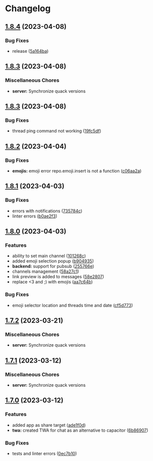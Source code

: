# Changelog

## [1.8.4](https://github.com/codecat-io/chat/compare/server-v1.8.3...server-v1.8.4) (2023-04-08)


### Bug Fixes

* release ([5a164ba](https://github.com/codecat-io/chat/commit/5a164babbc75033dff46e2727a3035f59af23f4b))

## [1.8.3](https://github.com/codecat-io/chat/compare/server-v1.8.3...server-v1.8.3) (2023-04-08)


### Miscellaneous Chores

* **server:** Synchronize quack versions

## [1.8.3](https://github.com/codecat-io/chat/compare/server-v1.8.2...server-v1.8.3) (2023-04-08)


### Bug Fixes

* thread ping command not working ([19fc5df](https://github.com/codecat-io/chat/commit/19fc5dfa50cda20fde96cea09f01de9fced2334c))

## [1.8.2](https://github.com/codecat-io/chat/compare/server-v1.8.1...server-v1.8.2) (2023-04-04)


### Bug Fixes

* **emojis:** emoji error repo.emoji.insert is not a function ([c06aa2a](https://github.com/codecat-io/chat/commit/c06aa2af60be58ef921782b4423c97fd4e132bd9))

## [1.8.1](https://github.com/codecat-io/chat/compare/server-v1.8.0...server-v1.8.1) (2023-04-03)


### Bug Fixes

* errors with notifications ([735784c](https://github.com/codecat-io/chat/commit/735784cb1ac68e462ad79034c4e4948f4ab0e9b1))
* linter errors ([b0ae2f3](https://github.com/codecat-io/chat/commit/b0ae2f34b0ee892eee517ecf11be1c6c9d48f5e1))

## [1.8.0](https://github.com/codecat-io/chat/compare/server-v1.7.2...server-v1.8.0) (2023-04-03)


### Features

* ability to set main channel ([101268c](https://github.com/codecat-io/chat/commit/101268c43aa42aded332860de58194ca049c4183))
* added emoji selection popup ([b904935](https://github.com/codecat-io/chat/commit/b90493588a893f22feababcf7d7389d972647d4d))
* **backend:** support for pubsub ([255766e](https://github.com/codecat-io/chat/commit/255766eece640d837461056591b54f7307af8663))
* channels management ([58a27c1](https://github.com/codecat-io/chat/commit/58a27c12143ccc4eca1cc7a182d7f2165bbb4ba6))
* link preview is added to messages ([58e2807](https://github.com/codecat-io/chat/commit/58e2807b99154b668b80a24bc0fe5dbd79a6a6e3))
* replace &lt;3 and ;) with emojis ([aa7c64b](https://github.com/codecat-io/chat/commit/aa7c64b8b3734df801332db9b01b1df0f4b88551))


### Bug Fixes

* emoji selector location and threads time and date ([cf5d773](https://github.com/codecat-io/chat/commit/cf5d773502905d3f6aa06daed47b594fc2da113d))

## [1.7.2](https://github.com/codecat-io/chat/compare/server-v1.7.1...server-v1.7.2) (2023-03-21)


### Miscellaneous Chores

* **server:** Synchronize quack versions

## [1.7.1](https://github.com/codecat-io/chat/compare/server-v1.7.0...server-v1.7.1) (2023-03-12)


### Miscellaneous Chores

* **server:** Synchronize quack versions

## [1.7.0](https://github.com/codecat-io/chat/compare/server-v1.6.12...server-v1.7.0) (2023-03-12)


### Features

* added app as share target ([ade1f0d](https://github.com/codecat-io/chat/commit/ade1f0d8f243d9709acf036b6238bbb1db794a87))
* **twa:** created TWA for chat as an alternative to capacitor ([6b86907](https://github.com/codecat-io/chat/commit/6b86907bdf14f3099085e96e6ebf7c2a8fb45cad))


### Bug Fixes

* tests and linter errors ([0ec7b10](https://github.com/codecat-io/chat/commit/0ec7b10af2c5bd2c1551311a15970b5ffc7c4649))
